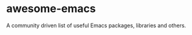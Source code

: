 awesome-emacs
=============

A community driven list of useful Emacs packages, libraries and others.
